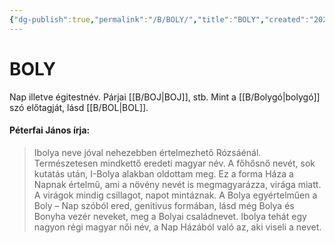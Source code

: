 ```yaml
---
{"dg-publish":true,"permalink":"/B/BOLY/","title":"BOLY","created":"2023-11-28T09:41","updated":"2024-10-24T22:17"}
---
```



# BOLY

Nap illetve égitestnév. Párjai [[B/BOJ\|BOJ]], stb. Mint a [[B/Bolygó\|bolygó]] szó előtagját, lásd [[B/BOL\|BOL]].  

#### Péterfai János írja:  

> Ibolya neve jóval nehezebben értelmezhető Rózsáénál. Természetesen mindkettő eredeti magyar név. A főhősnő nevét, sok kutatás után, I-Bolya alakban oldottam meg. Ez a forma Háza a Napnak értelmű, ami a növény nevét is megmagyarázza, virága miatt. A virágok mindig csillagot, napot mintáznak. A Bolya egyértelműen a Boly – Nap szóból ered, genitivus formában, lásd még Bolya és Bonyha vezér neveket, meg a Bolyai családnevet. Ibolya tehát egy nagyon régi magyar női név, a Nap Házából való az, aki viseli a nevet.  